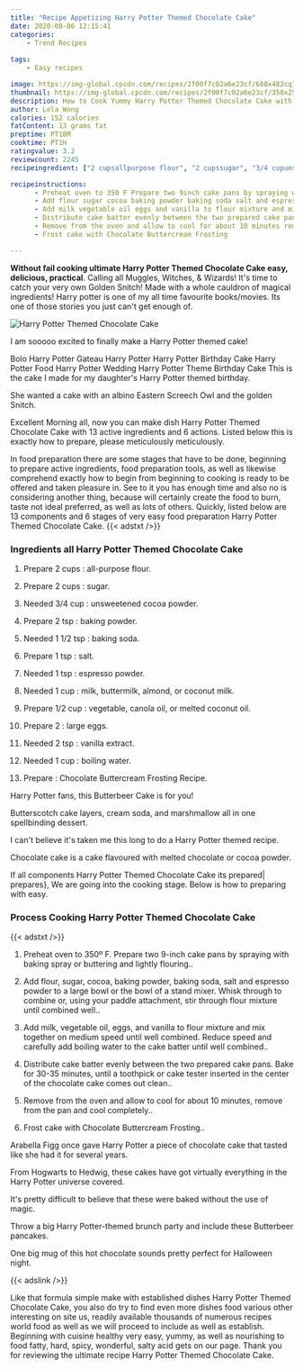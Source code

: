 ```yaml
---
title: "Recipe Appetizing Harry Potter Themed Chocolate Cake"
date: 2020-08-06 12:15:41
categories:
    - Trend Recipes
    
tags:
    - Easy recipes

image: https://img-global.cpcdn.com/recipes/2f00f7c02a6e23cf/680x482cq70/harry-potter-themed-chocolate-cake-recipe-main-photo.jpg
thumbnail: https://img-global.cpcdn.com/recipes/2f00f7c02a6e23cf/350x250cq70/harry-potter-themed-chocolate-cake-recipe-main-photo.jpg
description: How to Cook Yummy Harry Potter Themed Chocolate Cake with 13 ingredients and 6 stages of easy cooking.
author: Lela Wong
calories: 152 calories
fatContent: 13 grams fat
preptime: PT18M
cooktime: PT1H
ratingvalue: 3.2
reviewcount: 2245
recipeingredient: ["2 cupsallpurpose flour", "2 cupssugar", "3/4 cupunsweetened cocoa powder", "2 tspbaking powder", "1 1/2 tspbaking soda", "1 tspsalt", "1 tspespresso powder", "1 cupmilk buttermilk almond or coconut milk", "1/2 cupvegetable canola oil or melted coconut oil", "2large eggs", "2 tspvanilla extract", "1 cupboiling water", "Chocolate Buttercream Frosting Recipe"]

recipeinstructions: 
      - Preheat oven to 350 F Prepare two 9inch cake pans by spraying with baking spray or buttering and lightly flouring 
      - Add flour sugar cocoa baking powder baking soda salt and espresso powder to a large bowl or the bowl of a stand mixer Whisk through to combine or using your paddle attachment stir through flour mixture until combined well 
      - Add milk vegetable oil eggs and vanilla to flour mixture and mix together on medium speed until well combined Reduce speed and carefully add boiling water to the cake batter until well combined 
      - Distribute cake batter evenly between the two prepared cake pans Bake for 3035 minutes until a toothpick or cake tester inserted in the center of the chocolate cake comes out clean 
      - Remove from the oven and allow to cool for about 10 minutes remove from the pan and cool completely 
      - Frost cake with Chocolate Buttercream Frosting

---
```




**Without fail cooking ultimate Harry Potter Themed Chocolate Cake easy, delicious, practical**. Calling all Muggles, Witches, &amp; Wizards! It&#39;s time to catch your very own Golden Snitch! Made with a whole cauldron of magical ingredients! Harry potter is one of my all time favourite books/movies. Its one of those stories you just can&#39;t get enough of.


![Harry Potter Themed Chocolate Cake](https://img-global.cpcdn.com/recipes/2f00f7c02a6e23cf/680x482cq70/harry-potter-themed-chocolate-cake-recipe-main-photo.jpg "Harry Potter Themed Chocolate Cake")



I am sooooo excited to finally make a Harry Potter themed cake!

Bolo Harry Potter Gateau Harry Potter Harry Potter Birthday Cake Harry Potter Food Harry Potter Wedding Harry Potter Theme Birthday Cake This is the cake I made for my daughter&#39;s Harry Potter themed birthday.

She wanted a cake with an albino Eastern Screech Owl and the golden Snitch.


Excellent Morning all, now you can make dish Harry Potter Themed Chocolate Cake with 13 active ingredients and 6 actions. Listed below this is exactly how to prepare, please meticulously meticulously.

In food preparation there are some stages that have to be done, beginning to prepare active ingredients, food preparation tools, as well as likewise comprehend exactly how to begin from beginning to cooking is ready to be offered and taken pleasure in. See to it you has enough time and also no is considering another thing, because will certainly create the food to burn, taste not ideal preferred, as well as lots of others. Quickly, listed below are 13 components and 6 stages of very easy food preparation Harry Potter Themed Chocolate Cake.
{{< adstxt />}}

### Ingredients all Harry Potter Themed Chocolate Cake


1. Prepare 2 cups : all-purpose flour.

1. Prepare 2 cups : sugar.

1. Needed 3/4 cup : unsweetened cocoa powder.

1. Prepare 2 tsp : baking powder.

1. Needed 1 1/2 tsp : baking soda.

1. Prepare 1 tsp : salt.

1. Needed 1 tsp : espresso powder.

1. Needed 1 cup : milk, buttermilk, almond, or coconut milk.

1. Prepare 1/2 cup : vegetable, canola oil, or melted coconut oil.

1. Prepare 2 : large eggs.

1. Needed 2 tsp : vanilla extract.

1. Needed 1 cup : boiling water.

1. Prepare  : Chocolate Buttercream Frosting Recipe.


Harry Potter fans, this Butterbeer Cake is for you!

Butterscotch cake layers, cream soda, and marshmallow all in one spellbinding dessert.

I can&#39;t believe it&#39;s taken me this long to do a Harry Potter themed recipe.

Chocolate cake is a cake flavoured with melted chocolate or cocoa powder.


If all components Harry Potter Themed Chocolate Cake its prepared| prepares}, We are going into the cooking stage. Below is how to preparing with easy.

### Process Cooking Harry Potter Themed Chocolate Cake

{{< adstxt />}}


1. Preheat oven to 350º F. Prepare two 9-inch cake pans by spraying with baking spray or buttering and lightly flouring..



1. Add flour, sugar, cocoa, baking powder, baking soda, salt and espresso powder to a large bowl or the bowl of a stand mixer. Whisk through to combine or, using your paddle attachment, stir through flour mixture until combined well..



1. Add milk, vegetable oil, eggs, and vanilla to flour mixture and mix together on medium speed until well combined. Reduce speed and carefully add boiling water to the cake batter until well combined..



1. Distribute cake batter evenly between the two prepared cake pans. Bake for 30-35 minutes, until a toothpick or cake tester inserted in the center of the chocolate cake comes out clean..



1. Remove from the oven and allow to cool for about 10 minutes, remove from the pan and cool completely..



1. Frost cake with Chocolate Buttercream Frosting..




Arabella Figg once gave Harry Potter a piece of chocolate cake that tasted like she had it for several years.

From Hogwarts to Hedwig, these cakes have got virtually everything in the Harry Potter universe covered.

It&#39;s pretty difficult to believe that these were baked without the use of magic.

Throw a big Harry Potter-themed brunch party and include these Butterbeer pancakes.

One big mug of this hot chocolate sounds pretty perfect for Halloween night.


{{< adslink />}}

Like that formula simple make with established dishes Harry Potter Themed Chocolate Cake, you also do try to find even more dishes food various other interesting on site us, readily available thousands of numerous recipes world food as well as we will proceed to include as well as establish. Beginning with cuisine healthy very easy, yummy, as well as nourishing to food fatty, hard, spicy, wonderful, salty acid gets on our page. Thank you for reviewing the ultimate recipe Harry Potter Themed Chocolate Cake.
